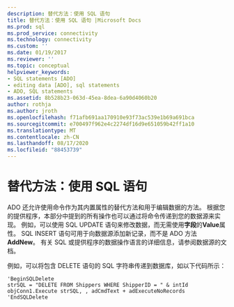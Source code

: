 ```yaml
---
description: 替代方法：使用 SQL 语句
title: 替代方法：使用 SQL 语句 |Microsoft Docs
ms.prod: sql
ms.prod_service: connectivity
ms.technology: connectivity
ms.custom: ''
ms.date: 01/19/2017
ms.reviewer: ''
ms.topic: conceptual
helpviewer_keywords:
- SQL statements [ADO]
- editing data [ADO], sql statements
- ADO, SQL statements
ms.assetid: 8b528b23-063d-45ea-8dea-6a90d4060b20
author: rothja
ms.author: jroth
ms.openlocfilehash: f71afb691aa170910e93f73ac539e1b69a691bca
ms.sourcegitcommit: e700497f962e4c2274df16d9e651059b42ff1a10
ms.translationtype: MT
ms.contentlocale: zh-CN
ms.lasthandoff: 08/17/2020
ms.locfileid: "88453739"
---
```

# <a name="alternatives-using-sql-statements"></a>替代方法：使用 SQL 语句
ADO 还允许使用命令作为其内置属性的替代方法和用于编辑数据的方法。 根据您的提供程序，本部分中提到的所有操作也可以通过将命令传递到您的数据源来实现。 例如，可以使用 SQL UPDATE 语句来修改数据，而无需使用**字段**的**Value**属性。 SQL INSERT 语句可用于向数据源添加新记录，而不是 ADO 方法 **AddNew**。 有关 SQL 或提供程序的数据操作语言的详细信息，请参阅数据源的文档。  
  
 例如，可以将包含 DELETE 语句的 SQL 字符串传递到数据库，如以下代码所示：  
  
```  
'BeginSQLDelete  
strSQL = "DELETE FROM Shippers WHERE ShipperID = " & intId  
objConn1.Execute strSQL, , adCmdText + adExecuteNoRecords  
'EndSQLDelete  
```

